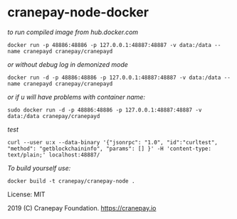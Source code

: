 # cranepay-node-docker

*to run compiled image from hub.docker.com*

`docker run -p 48886:48886 -p 127.0.0.1:48887:48887 -v data:/data --name cranepayd cranepay/cranepayd`

*or without debug log in demonized mode*

`docker run -d -p 48886:48886 -p 127.0.0.1:48887:48887 -v data:/data --name cranepayd cranepay/cranepayd`

*or if u will have problems with container name:*

`sudo docker run -d -p 48886:48886 -p 127.0.0.1:48887:48887 -v data:/data cranepay/cranepayd`


*test*

`curl --user u:x --data-binary '{"jsonrpc": "1.0", "id":"curltest", "method": "getblockchaininfo", "params": [] }' -H 'content-type: text/plain;' localhost:48887/`

*To build yourself use:*

`docker build -t cranepay/cranepay-node .`

License: MIT

2019 (C) Cranepay Foundation. https://cranepay.io


